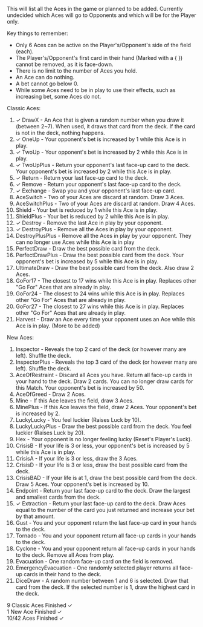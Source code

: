 This will list all the Aces in the game or planned to be added.
Currently undecided which Aces will go to Opponents and which will be for the Player only.

Key things to remember:
- Only 6 Aces can be active on the Player's/Opponent's side of the field (each).
- The Player's/Opponent's first card in their hand (Marked with a { }) cannot be removed, as it is face-down.
- There is no limit to the number of Aces you hold.
- An Ace can do nothing.
- A bet cannot go below 0.
- While some Aces need to be in play to use their effects, such as increasing bet, some Aces do not.

Classic Aces:

1. ✓ DrawX - An Ace that is given a random number when you draw it (between 2~7). When used, it draws that card from the deck. If the card is not in the deck, nothing happens.
2. ✓ OneUp - Your opponent's bet is increased by 1 while this Ace is in play.
3. ✓ TwoUp - Your opponent's bet is increased by 2 while this Ace is in play.
4. ✓ TwoUpPlus - Return your opponent's last face-up card to the deck. Your opponent's bet is increased by 2 while this Ace is in play.
5. ✓ Return - Return your last face-up card to the deck.
6. ✓ Remove - Return your opponent's last face-up card to the deck.
7. ✓ Exchange - Swap you and your opponent's last face-up card.
8. AceSwitch - Two of your Aces are discard at random. Draw 3 Aces.
9. AceSwitchPlus - Two of your Aces are discard at random. Draw 4 Aces.
10. Shield - Your bet is reduced by 1 while this Ace is in play.
11. ShieldPlus - Your bet is reduced by 2 while this Ace is in play.
12. ✓ Destroy - Remove the last Ace in play by your opponent.
13. ✓ DestroyPlus - Remove all the Aces in play by your opponent.
14. DestroyPlusPlus - Remove all the Aces in play by your opponent. They can no longer use Aces while this Ace is in play
15. PerfectDraw - Draw the best possible card from the deck.
16. PerfectDrawPlus - Draw the best possible card from the deck. Your opponent's bet is increased by 5 while this Ace is in play.
17. UltimateDraw - Draw the best possible card from the deck. Also draw 2 Aces.
18. GoFor17 - The closest to 17 wins while this Ace is in play. Replaces other "Go For" Aces that are already in play.
19. GoFor24 - The closest to 24 wins while this Ace is in play. Replaces other "Go For" Aces that are already in play.
20. GoFor27 - The closest to 27 wins while this Ace is in play. Replaces other "Go For" Aces that are already in play.
21. Harvest - Draw an Ace every time your opponent uses an Ace while this Ace is in play.
(More to be added)


New Aces:

1. Inspector - Reveals the top 2 card of the deck (or however many are left). Shuffle the deck.
2. InspectorPlus - Reveals the top 3 card of the deck (or however many are left). Shuffle the deck.
3. AceOfRestraint - Discard all Aces you have. Return all face-up cards in your hand to the deck. Draw 2 cards. You can no longer draw cards for this Match. Your opponent's bet is increased by 50.
4. AceOfGreed - Draw 2 Aces.
5. Mine - If this Ace leaves the field, draw 3 Aces.
6. MinePlus - If this Ace leaves the field, draw 2 Aces. Your opponent's bet is increased by 2.
7. LuckyLucky - You feel luckier (Raises Luck by 10).
8. LuckyLuckyPlus - Draw the best possible card from the deck. You feel luckier (Raises Luck by 20).
9. Hex - Your opponent is no longer feeling lucky (Reset's Player's Luck).
10. CrisisB - If your life is 3 or less, your opponent's bet is increased by 5 while this Ace is in play.
11. CrisisA - If your life is 3 or less, draw the 3 Aces.
12. CrisisD - If your life is 3 or less, draw the best possible card from the deck.
13. CrisisBAD - If your life is at 1, draw the best possible card from the deck. Draw 5 Aces. Your opponent's bet is increased by 10.
14. Endpoint - Return your last face-up card to the deck. Draw the largest and smallest cards from the deck.
15. ✓ Extraction - Return your last face-up card to the deck. Draw Aces equal to the number of the card you just returned and increase your bet by that amount.
16. Gust - You and your opponent return the last face-up card in your hands to the deck.
17. Tornado - You and your opponent return all face-up cards in your hands to the deck.
18. Cyclone - You and your opponent return all face-up cards in your hands to the deck. Remove all Aces from play.
19. Evacuation - One random face-up card on the field is removed.
20. EmergencyEvacuation - One randomly selected player returns all face-up cards in their hand to the deck.
21. DiceDraw - A random number between 1 and 6 is selected. Draw that card from the deck. If the selected number is 1, draw the highest card in the deck.

9 Classic Aces Finished ✓  
1 New Ace Finished ✓  
10/42 Aces Finished ✓  

